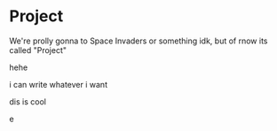# Project

We're prolly gonna to Space Invaders or something idk, but of rnow its called "Project"

hehe

i can write whatever i want

dis is cool


















































e
